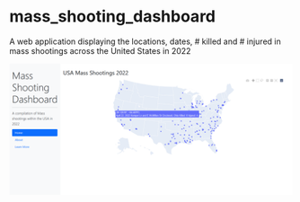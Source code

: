 # mass_shooting_dashboard


A web application displaying the locations, dates, # killed and # injured in mass shootings across the United States in 2022

![This is an image](pics/dashboard_pic.PNG)

